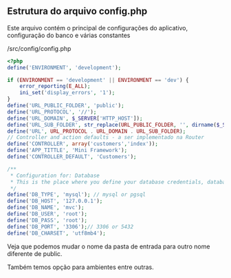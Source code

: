 ## Estrutura do arquivo config.php

Este arquivo contém o principal de configurações do aplicativo,
configuração do banco e várias constantes

/src/config/config.php

```php
<?php
define('ENVIRONMENT', 'development');

if (ENVIRONMENT == 'development' || ENVIRONMENT == 'dev') {
    error_reporting(E_ALL);
    ini_set('display_errors', '1');
}
define('URL_PUBLIC_FOLDER', 'public');
define('URL_PROTOCOL', '//');
define('URL_DOMAIN', $_SERVER['HTTP_HOST']);
define('URL_SUB_FOLDER', str_replace(URL_PUBLIC_FOLDER, '', dirname($_SERVER['SCRIPT_NAME'])));
define('URL', URL_PROTOCOL . URL_DOMAIN . URL_SUB_FOLDER);
// Controller and action defaults - a ser implementado na Router
define('CONTROLLER', array('customers','index'));
define('APP_TITTLE', 'Mini Framework');
define('CONTROLLER_DEFAULT', 'Customers');

/**
 * Configuration for: Database
 * This is the place where you define your database credentials, database type etc.
 */
define('DB_TYPE', 'mysql'); // mysql or pgsql
define('DB_HOST', '127.0.0.1');
define('DB_NAME', 'mvc');
define('DB_USER', 'root');
define('DB_PASS', 'root');
define('DB_PORT', '3306');// 3306 or 5432
define('DB_CHARSET', 'utf8mb4');

```

Veja que podemos mudar o nome da pasta de entrada para outro nome diferente de public.

Também temos opção para ambientes entre outras.


